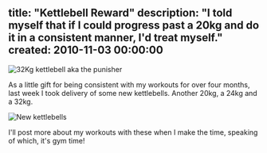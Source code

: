 title: "Kettlebell Reward"
description: "I told myself that if I could progress past a 20kg and do it in a consistent manner, I'd treat myself."
created: 2010-11-03 00:00:00
---

![32Kg kettlebell aka the punisher](http://media.jamiecurle.com/uploads/2010/11/03/blogimage/32Kg_kettlebell_aka_the_punisher.850x600.jpg)

As a little gift for being consistent with my workouts for over four months,  last week I took delivery of some new kettlebells.  Another 20kg, a 24kg and a 32kg.

![New kettlebells](http://media.jamiecurle.com/uploads/2010/11/03/blogimage/New_kettlebells.850x600.jpg)

I'll post more about my workouts with these when I make the time, speaking of which, it's gym time!